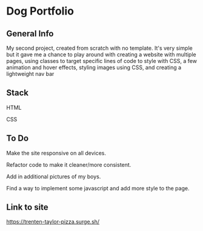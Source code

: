 # Dog Portfolio

## General Info

My second project, created from scratch with no template. It's very simple but it gave me a chance to play around with creating a website with multiple pages, using classes to target specific lines of code to style with CSS, a few animation and hover effects, styling images using CSS, and creating a lightweight nav bar

## Stack
HTML

CSS

## To Do

Make the site responsive on all devices.

Refactor code to make it cleaner/more consistent.

Add in additional pictures of my boys.

Find a way to implement some javascript and add more style to the page.

## Link to site
https://trenten-taylor-pizza.surge.sh/

